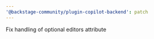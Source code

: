 ```yaml
---
'@backstage-community/plugin-copilot-backend': patch
---
```


Fix handling of optional editors attribute
